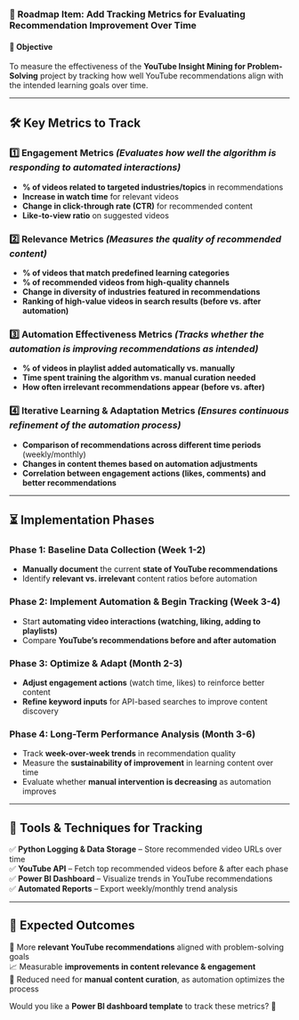 ### **📌 Roadmap Item: Add Tracking Metrics for Evaluating Recommendation Improvement Over Time**

#### **🎯 Objective**

To measure the effectiveness of the **YouTube Insight Mining for Problem-Solving** project by tracking how well YouTube recommendations align with the intended learning goals over time.

---

## **🛠️ Key Metrics to Track**

### **1️⃣ Engagement Metrics** _(Evaluates how well the algorithm is responding to automated interactions)_

- **% of videos related to targeted industries/topics** in recommendations
- **Increase in watch time** for relevant videos
- **Change in click-through rate (CTR)** for recommended content
- **Like-to-view ratio** on suggested videos

### **2️⃣ Relevance Metrics** _(Measures the quality of recommended content)_

- **% of videos that match predefined learning categories**
- **% of recommended videos from high-quality channels**
- **Change in diversity of industries featured in recommendations**
- **Ranking of high-value videos in search results (before vs. after automation)**

### **3️⃣ Automation Effectiveness Metrics** _(Tracks whether the automation is improving recommendations as intended)_

- **% of videos in playlist added automatically vs. manually**
- **Time spent training the algorithm vs. manual curation needed**
- **How often irrelevant recommendations appear (before vs. after)**

### **4️⃣ Iterative Learning & Adaptation Metrics** _(Ensures continuous refinement of the automation process)_

- **Comparison of recommendations across different time periods** (weekly/monthly)
- **Changes in content themes based on automation adjustments**
- **Correlation between engagement actions (likes, comments) and better recommendations**

---

## **⏳ Implementation Phases**

### **Phase 1: Baseline Data Collection (Week 1-2)**

- **Manually document** the current **state of YouTube recommendations**
- Identify **relevant vs. irrelevant** content ratios before automation

### **Phase 2: Implement Automation & Begin Tracking (Week 3-4)**

- Start **automating video interactions (watching, liking, adding to playlists)**
- Compare **YouTube’s recommendations before and after automation**

### **Phase 3: Optimize & Adapt (Month 2-3)**

- **Adjust engagement actions** (watch time, likes) to reinforce better content
- **Refine keyword inputs** for API-based searches to improve content discovery

### **Phase 4: Long-Term Performance Analysis (Month 3-6)**

- Track **week-over-week trends** in recommendation quality
- Measure the **sustainability of improvement** in learning content over time
- Evaluate whether **manual intervention is decreasing** as automation improves

---

## **📂 Tools & Techniques for Tracking**

✅ **Python Logging & Data Storage** – Store recommended video URLs over time  
✅ **YouTube API** – Fetch top recommended videos before & after each phase  
✅ **Power BI Dashboard** – Visualize trends in YouTube recommendations  
✅ **Automated Reports** – Export weekly/monthly trend analysis

---

## **📌 Expected Outcomes**

🎯 More **relevant YouTube recommendations** aligned with problem-solving goals  
📈 Measurable **improvements in content relevance & engagement**  
🧠 Reduced need for **manual content curation**, as automation optimizes the process

Would you like a **Power BI dashboard template** to track these metrics? 🚀
